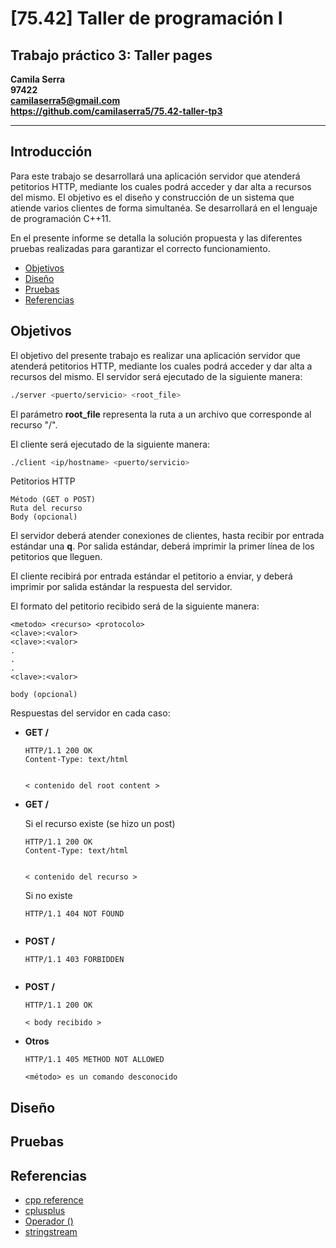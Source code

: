 # [75.42] Taller de programación I
## Trabajo práctico 3: Taller pages

**Camila Serra**  
**97422**  
**camilaserra5@gmail.com**  
**https://github.com/camilaserra5/75.42-taller-tp3**

_________________
## Introducción
Para este trabajo se desarrollará una aplicación servidor que atenderá petitorios HTTP, mediante los cuales podrá acceder y dar alta a recursos del mismo. El objetivo es el diseño y construcción de un sistema que atiende varios clientes de forma simultanéa. Se desarrollará en el lenguaje de programación C++11.

En el presente informe se detalla la solución propuesta y las diferentes pruebas realizadas para garantizar el correcto funcionamiento.

* [Objetivos](#objetivos)
* [Diseño](#diseño)
* [Pruebas](#pruebas)
* [Referencias](#referencias)

## Objetivos
El objetivo del presente trabajo es realizar una aplicación servidor que atenderá petitorios HTTP, mediante los cuales podrá acceder y dar alta a recursos del mismo.
El servidor será ejecutado de la siguiente manera:
```bash
./server <puerto/servicio> <root_file>
```
El parámetro **root_file** representa la ruta a un archivo que corresponde al recurso "/".

El cliente será ejecutado de la siguiente manera:
```bash
./client <ip/hostname> <puerto/servicio>
```

Petitorios HTTP
```
Método (GET o POST)
Ruta del recurso
Body (opcional)
```

El servidor deberá atender conexiones de clientes, hasta recibir por entrada estándar una **q**. Por salida estándar, deberá imprimir la primer línea de los petitorios que lleguen.

El cliente recibirá por entrada estándar el petitorio a enviar, y deberá imprimir por salida estándar la respuesta del servidor.

El formato del petitorio recibido será de la siguiente manera:
```
<metodo> <recurso> <protocolo>
<clave>:<valor>
<clave>:<valor>
.
.
.
<clave>:<valor>

body (opcional)
```

Respuestas del servidor en cada caso:

* **GET /**
    ```
    HTTP/1.1 200 OK
    Content-Type: text/html
    
    
    < contenido del root content >
    ``` 

* **GET /<recurso>**

    Si el recurso existe (se hizo un post)
    ```
    HTTP/1.1 200 OK
    Content-Type: text/html
    
    
    < contenido del recurso >
    ``` 
    Si no existe
    ```
    HTTP/1.1 404 NOT FOUND
    
    
    ```

* **POST /**
    ```
    HTTP/1.1 403 FORBIDDEN
    
    
    ``` 

* **POST /<recurso>**
    ```
    HTTP/1.1 200 OK
    
    < body recibido >
    ``` 

* **Otros**
    ```
    HTTP/1.1 405 METHOD NOT ALLOWED
    
    <método> es un comando desconocido
    ``` 

## Diseño


## Pruebas


## Referencias
* [cpp reference](https://en.cppreference.com/w/)  
* [cplusplus](http://www.cplusplus.com/doc/)  
* [Operador ()](https://www.learncpp.com/cpp-tutorial/99-overloading-the-parenthesis-operator/)
* [stringstream](http://www.cplusplus.com/reference/sstream/stringstream/)